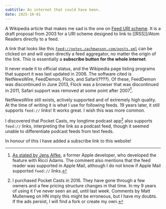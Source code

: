 ```yaml
---
subtitle: An internet that could have been.
date: 2025-10-01
---
```

A Wikipedia article that makes me sad is the one on [Feed URI scheme](https://en.wikipedia.org/wiki/Feed_URI_scheme). It is a draft proposal from 2003 for a URI scheme designed to link to [[RSS]]/Atom Readers directly to a feed. 

A link that looks like this [`feed://notes.zachmanson.com/posts.xml`](feed://notes.zachmanson.com/posts.xml) can be clicked on and will open directly a feed aggregator, no matter the origin of the link. This is essentially a **subscribe button for the whole internet**. 

It never made it to official status, and the Wikipedia page listing programs that support it was last updated in 2006. The software cited is NetNewsWire, FeedDemon, Flock, and Safari(‽‽‽‽). Of these, FeedDemon was discontinued in June 2013, Flock was a browser that was discontinued in 2011, Safari support was removed at some point after 2007[^1].

NetNewsWire still exists, actively supported and of extremely high quality. At the time of writing it is what I use for following feeds. 19 years later, it still supports `feed://` links! It works great. I wish this was more common.

I discovered that Pocket Casts, my longtime podcast app[^2] also supports `feed://` links, interpreting the link as a podcast feed, though it seemed unable to differentiate podcast feeds from text feeds.

In honour of this I have added a subscribe link to this website!


[^1]: [As stated by Jens Alfke](https://lobste.rs/c/d29mru), a former Apple developer, who developed the feature with Ricci Adams. The comment also mentions that the feed reader was supported in Apple Mail, although I do not know if Apple Mail supported `feed://` links.

[^2]: I purchased Pocket Casts in 2016. They have gone through a few owners and a few pricing structure changes in that time. In my 9 years of using it I've never seen an ad, until last week. Comments by Matt Mullenweg on HN imply this might be erroneous, but I have my doubts. If the ads persist, I will find a fork or create my own.